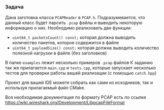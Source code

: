 ### Задача

Дана заготовка класса `PCAPReader` в `PCAP.h`. Подразумевается, что данный класс будет парсить `.pcap` файлы и выводить некоторую информацию о них. Необходимо реализовать две функции:
 - ```uint64_t packetsCount() const;``` которая должна выводить количество пакетов, которое содержится в файле
 - ```uint64_t payloadSize() const;``` которая должна выводить количество полезной нагрузки в файле (без заголовков)

В папке `examples` лежит несколько примеров `.pcap` файлов
К заданию так же прилагается `main.cpp`  и ```tests.cpp```, которые запускает несколько тестов для проверки работы вашей реализации (с помощью `catch.hpp`)

Проект для вашей IDE можете собрать как сами из исходников, так и используя прилагаемый файл CMake. 

Вся необходимая документация по формату PCAP есть по ссылке https://wiki.wireshark.org/Development/LibpcapFileFormat